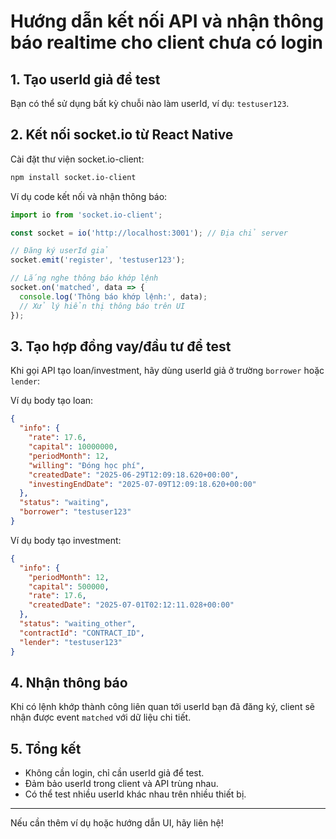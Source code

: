 # Hướng dẫn kết nối API và nhận thông báo realtime cho client chưa có login

## 1. Tạo userId giả để test
Bạn có thể sử dụng bất kỳ chuỗi nào làm userId, ví dụ: `testuser123`.

## 2. Kết nối socket.io từ React Native
Cài đặt thư viện socket.io-client:
```bash
npm install socket.io-client
```

Ví dụ code kết nối và nhận thông báo:
```javascript
import io from 'socket.io-client';

const socket = io('http://localhost:3001'); // Địa chỉ server

// Đăng ký userId giả
socket.emit('register', 'testuser123');

// Lắng nghe thông báo khớp lệnh
socket.on('matched', data => {
  console.log('Thông báo khớp lệnh:', data);
  // Xử lý hiển thị thông báo trên UI
});
```

## 3. Tạo hợp đồng vay/đầu tư để test
Khi gọi API tạo loan/investment, hãy dùng userId giả ở trường `borrower` hoặc `lender`:

Ví dụ body tạo loan:
```json
{
  "info": {
    "rate": 17.6,
    "capital": 10000000,
    "periodMonth": 12,
    "willing": "Đóng học phí",
    "createdDate": "2025-06-29T12:09:18.620+00:00",
    "investingEndDate": "2025-07-09T12:09:18.620+00:00"
  },
  "status": "waiting",
  "borrower": "testuser123"
}
```

Ví dụ body tạo investment:
```json
{
  "info": {
    "periodMonth": 12,
    "capital": 500000,
    "rate": 17.6,
    "createdDate": "2025-07-01T02:12:11.028+00:00"
  },
  "status": "waiting_other",
  "contractId": "CONTRACT_ID",
  "lender": "testuser123"
}
```

## 4. Nhận thông báo
Khi có lệnh khớp thành công liên quan tới userId bạn đã đăng ký, client sẽ nhận được event `matched` với dữ liệu chi tiết.

## 5. Tổng kết
- Không cần login, chỉ cần userId giả để test.
- Đảm bảo userId trong client và API trùng nhau.
- Có thể test nhiều userId khác nhau trên nhiều thiết bị.

---
Nếu cần thêm ví dụ hoặc hướng dẫn UI, hãy liên hệ!
